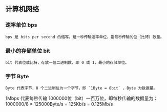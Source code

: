 ## 计算机网络
### 速率单位 bps
```
bps 是 bits per second 的缩写，是一种传输速率单位，指每秒传输的位（比特）数量。
```

### 最小的存储单位 bit
```
bit 代表位或比特，存放一位二进制数，即 0 或 1，最小的存储单位。
```

### 字节 Byte
```
Byte 代表字节，8 个二进制位为一个字节，即 `1Byte = 8bit` ，Byte 为数据量。
```

1Mbps 代表每秒传输 1000000位（bit）一百万位，即每秒传输的数据量为：1000000/8 = 125000Byte/s = 125Kb/s = 0.125Mb/s